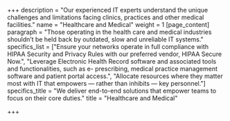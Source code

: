 +++
description = "Our experienced IT experts understand the unique challenges and limitations facing clinics, practices and other medical facilities."
name = "Healthcare and Medical"
weight = 1
[page_content]
paragraph = "Those operating in the health care and medical industries shouldn’t be held back by outdated, slow and unreliable IT systems."
specifics_list = ["Ensure your networks operate in full compliance with HIPAA Security and Privacy Rules with our preferred vendor, HIPAA Secure Now.", "Leverage Electronic Health Record software and associated tools and functionalities, such as e- prescribing, medical practice management software and patient portal access.", "Allocate resources where they matter most with IT that empowers — rather than inhibits — key personnel."]
specifics_title = "We deliver end-to-end solutions that empower teams to focus on their core duties."
title = "Healthcare and Medical"

+++
